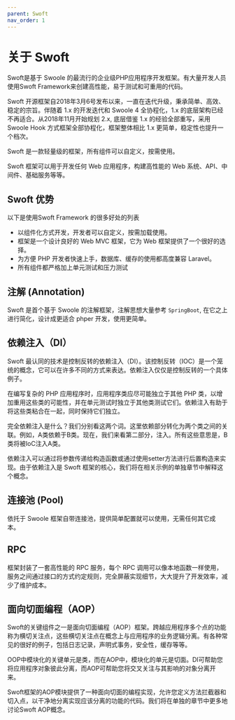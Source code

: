 ```yaml
---
parent: Swoft
nav_order: 1
---
```


# 关于 Swoft

Swoft是基于 Swoole 的最流行的企业级PHP应用程序开发框架。有大量开发人员使用Swoft Framework来创建高性能，易于测试和可重用的代码。

Swoft 开源框架自2018年3月6号发布以来，一直在迭代升级，秉承简单、高效、稳定的宗旨。伴随着 1.x 的开发迭代和 Swoole 4 全协程化，1.x 的底层架构已经不再适合。从2018年11月开始规划 2.x, 底层借鉴 1.x 的经验全部重写，采用 Swoole Hook 方式框架全部协程化，框架整体相比 1.x 更简单，稳定性也提升一个档次。

Swoft 是一款轻量级的框架，所有组件可以自定义，按需使用。

Swoft 框架可以用于开发任何 Web 应用程序，构建高性能的 Web 系统、API、中间件、基础服务等等。

## Swoft 优势

以下是使用Swoft Framework 的很多好处的列表

- 以组件化方式开发，开发者可以自定义，按需加载使用。
- 框架是一个设计良好的 Web MVC 框架，它为 Web 框架提供了一个很好的选择。
- 为方便 PHP 开发者快速上手，数据库、缓存的使用都高度兼容 Laravel。
- 所有组件都严格加上单元测试和压力测试

## 注解 (Annotation)

Swoft 是首个基于 Swoole 的注解框架，注解思想大量参考 `SpringBoot`, 在它之上进行简化，设计成更适合 phper 开发，使用更简单。

## 依赖注入（DI）

Swoft 最认同的技术是控制反转的依赖注入（DI）。该控制反转（IOC）是一个笼统的概念，它可以在许多不同的方式来表达。依赖注入仅仅是控制反转的一个具体例子。

在编写复杂的 PHP 应用程序时，应用程序类应尽可能独立于其他 PHP 类，以增加重用这些类的可能性，并在单元测试时独立于其他类测试它们。依赖注入有助于将这些类粘合在一起，同时保持它们独立。

完全依赖注入是什么？我们分别看这两个词。这里依赖部分转化为两个类之间的关联。例如，A类依赖于B类。现在，我们来看第二部分，注入。所有这些意思是，B类将被IoC注入A类。

依赖注入可以通过将参数传递给构造函数或通过使用setter方法进行后置构造来实现。由于依赖注入是 Swoft 框架的核心，我们将在相关示例的单独章节中解释这个概念。

## 连接池 (Pool)

依托于 Swoole 框架自带连接池，提供简单配置就可以使用，无需任何其它成本。

## RPC

框架封装了一套高性能的 RPC 服务，每个 RPC 调用可以像本地函数一样使用，服务之间通过接口的方式约定规则，完全屏蔽实现细节，大大提升了开发效率，减少了维护成本。


## 面向切面编程（AOP）

Swoft的关键组件之一是面向切面编程（AOP）框架。跨越应用程序多个点的功能称为横切关注点，这些横切关注点在概念上与应用程序的业务逻辑分离。有各种常见的很好的例子，包括日志记录，声明式事务，安全性，缓存等等。

OOP中模块化的关键单元是类，而在AOP中，模块化的单元是切面。DI可帮助您将应用程序对象彼此分离，而AOP可帮助您将交叉关注与其影响的对象分离开来。

Swoft框架的AOP模块提供了一种面向切面的编程实现，允许您定义方法拦截器和切入点，以干净地分离实现应该分离的功能的代码。我们将在单独的章节中更多地讨论Swoft AOP概念。
